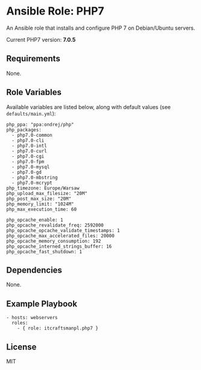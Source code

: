 # Ansible Role: PHP7

An Ansible role that installs and configure PHP 7 on Debian/Ubuntu servers.

Current PHP7 version: **7.0.5**

## Requirements

None.

## Role Variables

Available variables are listed below, along with default values (see `defaults/main.yml`):

    php_ppa: "ppa:ondrej/php"
    php_packages:
      - php7.0-common
      - php7.0-cli
      - php7.0-intl
      - php7.0-curl
      - php7.0-cgi
      - php7.0-fpm
      - php7.0-mysql
      - php7.0-gd
      - php7.0-mbstring
      - php7.0-mcrypt
    php_timezone: Europe/Warsaw
    php_upload_max_filesize: "20M"
    php_post_max_size: "20M"
    php_memory_limit: "1024M"
    php_max_execution_time: 60
    
    php_opcache_enable: 1
    php_opcache_revalidate_freq: 2592000
    php_opcache_opcache_validate_timestamps: 1
    php_opcache_max_accelerated_files: 20000
    php_opcache_memory_consumption: 192
    php_opcache_interned_strings_buffer: 16
    php_opcache_fast_shutdown: 1

## Dependencies

None.

## Example Playbook

    - hosts: webservers
      roles:
        - { role: itcraftsmanpl.php7 }

## License

MIT
